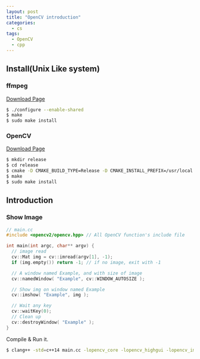 ```yaml
---
layout: post
title: "OpenCV introduction"
categories:
  - cs
tags:
  - OpenCV
  - cpp
---
```


## Install(Unix Like system)

### ffmpeg

[Download Page](https://www.ffmpeg.org/download.html)

```bash
$ ./configure --enable-shared
$ make
$ sudo make install
```

### OpenCV

[Download Page](https://opencv.org/releases.html)

```bash
$ mkdir release
$ cd release
$ cmake -D CMAKE_BUILD_TYPE=Release -D CMAKE_INSTALL_PREFIX=/usr/local ../
$ make
$ sudo make install
```

## Introduction

### Show Image

```c++
// main.cc
#include <opencv2/opencv.hpp> // All OpenCV function's include file

int main(int argc, char** argv) {
  // image read
  cv::Mat img = cv::imread(argv[1], -1);
  if (img.empty()) return -1; // if no image, exit with -1

  // A window named Example, and with size of image
  cv::namedWindow( "Example", cv::WINDOW_AUTOSIZE );

  // Show img on window named Example
  cv::imshow( "Example", img );

  // Wait any key
  cv::waitKey(0);
  // Clean up
  cv::destroyWindow( "Example" );
}
```

Compile & Run it.<br>

```bash
$ clang++ -std=c++14 main.cc -lopencv_core -lopencv_highgui -lopencv_imgcodecs
```
